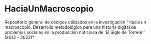 # HaciaUnMacroscopio
Repositorio general de códigos utilizados en la investigación "Hacia un macroscopio. Desarrollo metodológico para una historia digital de problemas sociales en la producción noticiosa de 'El Siglo de Torreón' (2013 – 2022)" '
